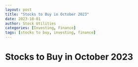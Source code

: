 ```yaml
---
layout: post
title: "Stocks to Buy in October 2023"
date: 2023-10-01
author: Stock Utilities
categories: [Investing, Finance]
tags: [stocks to buy, investing, finance]
---
```


# Stocks to Buy in October 2023
